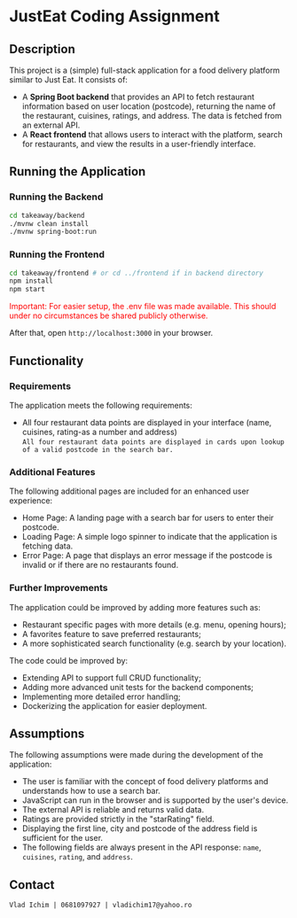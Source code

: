 # JustEat Coding Assignment

## Description
This project is a (simple) full-stack application for a food delivery platform similar to Just Eat. It consists of:
- A **Spring Boot backend** that provides an API to fetch restaurant information based on user location (postcode), returning the name of the restaurant, cuisines, ratings, and address. The data is fetched from an external API.
- A **React frontend** that allows users to interact with the platform, search for restaurants, and view the results in a user-friendly interface.

## Running the Application
### Running the Backend
```bash
cd takeaway/backend
./mvnw clean install
./mvnw spring-boot:run
```

### Running the Frontend
```bash
cd takeaway/frontend # or cd ../frontend if in backend directory
npm install
npm start
```

<span style="color:red">Important: For easier setup, the .env file was made available. This should under no circumstances be shared publicly otherwise. </span>


After that, open `http://localhost:3000` in your browser.

## Functionality

### Requirements
The application meets the following requirements:
- All four restaurant data points are displayed in your interface (name, cuisines, rating-as a number and address) <br>
`` All four restaurant data points are displayed in cards upon lookup of a valid postcode in the search bar. ``

### Additional Features
The following additional pages are included for an enhanced user experience:
- Home Page: A landing page with a search bar for users to enter their postcode.
- Loading Page: A simple logo spinner to indicate that the application is fetching data.
- Error Page: A page that displays an error message if the postcode is invalid or if there are no restaurants found.

### Further Improvements
The application could be improved by adding more features such as:
- Restaurant specific pages with more details (e.g. menu, opening hours);
- A favorites feature to save preferred restaurants;
- A more sophisticated search functionality (e.g. search by your location).

The code could be improved by:
- Extending API to support full CRUD functionality;
- Adding more advanced unit tests for the backend components;
- Implementing more detailed error handling;
- Dockerizing the application for easier deployment.

## Assumptions
The following assumptions were made during the development of the application:
- The user is familiar with the concept of food delivery platforms and understands how to use a search bar.
- JavaScript can run in the browser and is supported by the user's device.
- The external API is reliable and returns valid data.
- Ratings are provided strictly in the "starRating" field.
- Displaying the first line, city and postcode of the address field is sufficient for the user.
- The following fields are always present in the API response: `name`, `cuisines`, `rating`, and `address`.

## Contact
    Vlad Ichim | 0681097927 | vladichim17@yahoo.ro
